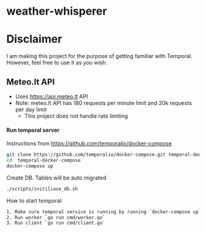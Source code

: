 # weather-whisperer

# Disclaimer

I am making this project for the purpose of getting familiar with Temporal.
However, feel free to use it as you wish.

## Meteo.lt API
- Uses https://api.meteo.lt API
- Note: meteo.lt API has 180 requests per minute limit and 20k requests per day limit
  - This project does not handle rate limiting

#### Run temporal server

Instructions from https://github.com/temporalio/docker-compose

```bash
git clone https://github.com/temporalio/docker-compose.git temporal-docker-compose
cd  temporal-docker-compose
docker-compose up
```

Create DB. Tables will be auto migrated
```bash
./scripts/initiliase_db.sh
```

How to start temporal:

```bash
1. Make sure temporal service is running by running `docker-compose up`
2. Run worker `go run cmd/worker.go`
3. Run client `go run cmd/client.go`
```
